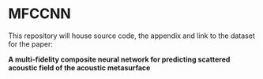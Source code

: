 # MFCCNN
This repository will house source code, the appendix and link to the dataset for the paper: 

**A multi-fidelity composite neural network for predicting scattered acoustic field of the acoustic metasurface**
